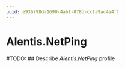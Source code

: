 ```yaml
---
uuid: e936798d-1690-4abf-878d-ccfa9ac4a4ff
---
```



# Alentis.NetPing


#TODO: ## Describe *Alentis.NetPing* profile

